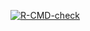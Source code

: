 
<!-- README.md is generated from README.Rmd. Please edit that file -->
<!-- badges: start -->

[![R-CMD-check](https://github.com/diminutive/depsf/actions/workflows/R-CMD-check.yaml/badge.svg)](https://github.com/diminutive/depsf/actions/workflows/R-CMD-check.yaml)
<!-- badges: end -->
